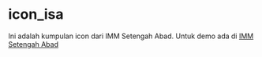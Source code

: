 # icon_isa
Ini adalah kumpulan icon dari IMM Setengah Abad.
Untuk demo ada di <a href="http://immsetengahabad.xyz/icon"> IMM Setengah Abad </a>
